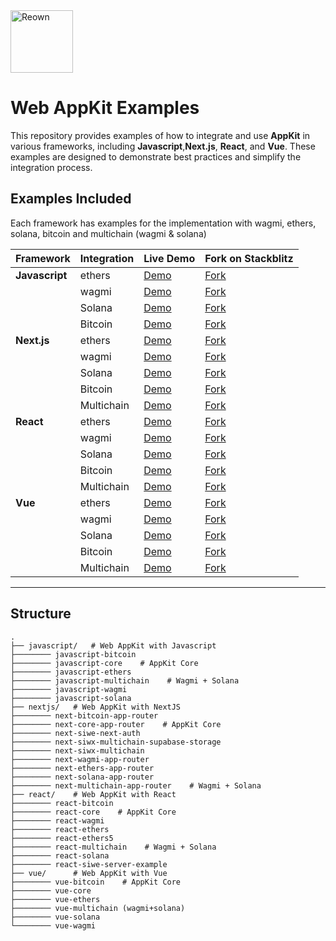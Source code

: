 <img src="https://github.com/user-attachments/assets/befd1901-8387-4a4c-8fbc-282dd9802889" height="100" alt="Reown">

# Web AppKit Examples


This repository provides examples of how to integrate and use **AppKit** in various frameworks, including **Javascript**,**Next.js**, **React**, and **Vue**. These examples are designed to demonstrate best practices and simplify the integration process.

## Examples Included

Each framework has examples for the implementation with wagmi, ethers, solana, bitcoin and multichain (wagmi & solana)

| Framework | Integration   | Live Demo                                                                                     | Fork on Stackblitz                                                                                              |
|-----------|---------------|-----------------------------------------------------------------------------------------------|---------------------------------------------------------------------------------------------------------------|
| **Javascript** | ethers        | [Demo](https://appkit-web-examples-javascript-ethers.reown.com/)                                   | [Fork](https://stackblitz.com/github/reown-com/appkit-web-examples/tree/main/javascript/javascript-ethers/)                |
|           | wagmi         | [Demo](https://appkit-web-examples-javascript-wagmi.reown.com/)                                    | [Fork](https://stackblitz.com/github/reown-com/appkit-web-examples/tree/main/javascript/javascript-wagmi/)                 |
|           | Solana        | [Demo](https://appkit-web-examples-javascript-solana.reown.com/)                                   | [Fork](https://stackblitz.com/github/reown-com/appkit-web-examples/tree/main/javascript/javascript-solana/)                |
|           | Bitcoin       | [Demo](https://appkit-web-examples-javascript-bitcoin.reown.com/)                                  | [Fork](https://stackblitz.com/github/reown-com/appkit-web-examples/tree/main/javascript/javascript-bitcoin/)              |
| **Next.js** | ethers        | [Demo](https://appkit-web-examples-next-ethers.reown.com/)                                   | [Fork](https://stackblitz.com/github/reown-com/appkit-web-examples/tree/main/nextjs/next-ethers-app-router/)                |
|           | wagmi         | [Demo](https://appkit-web-examples-next-wagmi.reown.com/)                                    | [Fork](https://stackblitz.com/github/reown-com/appkit-web-examples/tree/main/nextjs/next-wagmi-app-router/)                 |
|           | Solana        | [Demo](https://appkit-web-examples-next-solana.reown.com/)                                   | [Fork](https://stackblitz.com/github/reown-com/appkit-web-examples/tree/main/nextjs/next-solana-app-router/)                |
|           | Bitcoin       | [Demo](https://appkit-web-examples-next-bitcoin.reown.com/)                                  | [Fork](https://stackblitz.com/github/reown-com/appkit-web-examples/tree/main/nextjs/next-bitcoin-app-router/)              |
|           | Multichain    | [Demo](https://appkit-web-examples-next-multichain.reown.com/)                               | [Fork](https://stackblitz.com/github/reown-com/appkit-web-examples/tree/main/nextjs/next-multichain-app-router/)           |
| **React**  | ethers        | [Demo](https://appkit-web-examples-react-ethers.reown.com/)                                  | [Fork](https://stackblitz.com/github/reown-com/appkit-web-examples/tree/main/react/react-ethers/)              |
|           | wagmi         | [Demo](https://appkit-web-examples-react-wagmi.reown.com/)                                   | [Fork](https://stackblitz.com/github/reown-com/appkit-web-examples/tree/main/react/react-wagmi/)               |
|           | Solana        | [Demo](https://appkit-web-examples-react-solana.reown.com/)                                  | [Fork](https://stackblitz.com/github/reown-com/appkit-web-examples/tree/main/react/react-solana/)              |
|           | Bitcoin       | [Demo](https://appkit-web-examples-react-bitcoin.reown.com/)                                 | [Fork](https://stackblitz.com/github/reown-com/appkit-web-examples/tree/main/react/react-bitcoin/)             |
|           | Multichain    | [Demo](https://appkit-web-examples-react-multichain.reown.com/)                              | [Fork](https://stackblitz.com/github/reown-com/appkit-web-examples/tree/main/react/react-multichain/)          |
| **Vue**    | ethers        | [Demo](https://appkit-web-examples-vue-ethers.reown.com/)                                    | [Fork](https://stackblitz.com/github/reown-com/appkit-web-examples/tree/main/vue/vue-ethers/)                  |
|           | wagmi         | [Demo](https://appkit-web-examples-vue-wagmi.reown.com/)                                     | [Fork](https://stackblitz.com/github/reown-com/appkit-web-examples/tree/main/vue/vue-wagmi/)                   |
|           | Solana        | [Demo](https://appkit-web-examples-vue-solana.reown.com/)                                    | [Fork](https://stackblitz.com/github/reown-com/appkit-web-examples/tree/main/vue/vue-solana/)                  |
|           | Bitcoin       | [Demo](https://appkit-web-examples-vue-bitcoin.reown.com/)                                   | [Fork](https://stackblitz.com/github/reown-com/appkit-web-examples/tree/main/vue/vue-bitcoin/)                 |
|           | Multichain    | [Demo](https://appkit-web-examples-vue-multichain.reown.com/)                                | [Fork](https://stackblitz.com/github/reown-com/appkit-web-examples/tree/main/vue/vue-multichain/)              |


---

## Structure

```plaintext
.
├── javascript/   # Web AppKit with Javascript
├──────── javascript-bitcoin    
├──────── javascript-core    # AppKit Core
├──────── javascript-ethers
├──────── javascript-multichain    # Wagmi + Solana
├──────── javascript-wagmi
├──────── javascript-solana
├── nextjs/   # Web AppKit with NextJS
├──────── next-bitcoin-app-router
├──────── next-core-app-router    # AppKit Core
├──────── next-siwe-next-auth
├──────── next-siwx-multichain-supabase-storage
├──────── next-siwx-multichain
├──────── next-wagmi-app-router
├──────── next-ethers-app-router
├──────── next-solana-app-router
├──────── next-multichain-app-router    # Wagmi + Solana
├── react/    # Web AppKit with React
├──────── react-bitcoin
├──────── react-core    # AppKit Core
├──────── react-wagmi
├──────── react-ethers
├──────── react-ethers5
├──────── react-multichain    # Wagmi + Solana
├──────── react-solana
├──────── react-siwe-server-example
├── vue/      # Web AppKit with Vue
├──────── vue-bitcoin    # AppKit Core
├──────── vue-core
├──────── vue-ethers
├──────── vue-multichain (wagmi+solana)
├──────── vue-solana
└──────── vue-wagmi
